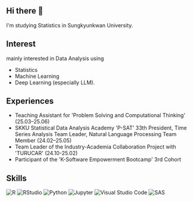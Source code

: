 ## Hi there 👋

I'm studying Statistics in Sungkyunkwan University.

## Interest
mainly interested in Data Analysis using 
- Statistics
-  Machine Learning
-  Deep Learning (especially LLM). 

## Experiences
- Teaching Assistant for 'Problem Solving and Computational Thinking' (25.03–25.06)
- SKKU Statistical Data Analysis Academy 'P-SAT' 33th President, Time Series Analysis Team Leader, Natural Language Processing Team Member (24.02–25.05)
- Team Leader of the Industry-Academia Collaboration Project with 'TURUCAR' (24.10-25.02)
- Participant of the 'K-Software Empowerment Bootcamp' 3rd Cohort

## Skills

![R](https://img.shields.io/badge/R-276DC3?style=for-the-badge&logo=R&logoColor=white)
![RStudio](https://img.shields.io/badge/RStudio-75AADB?style=for-the-badge&logo=RStudio&logoColor=white)
![Python](https://img.shields.io/badge/Python-3776AB?style=for-the-badge&logo=python&logoColor=white)
![Jupyter](https://img.shields.io/badge/Jupyter-F37626?style=for-the-badge&logo=Jupyter&logoColor=white)
![Visual Studio Code](https://img.shields.io/badge/VSCode-007ACC?style=for-the-badge&logo=visual-studio-code&logoColor=white)
![SAS](https://img.shields.io/badge/SAS-0266B1?style=for-the-badge&logo=sas&logoColor=white)

